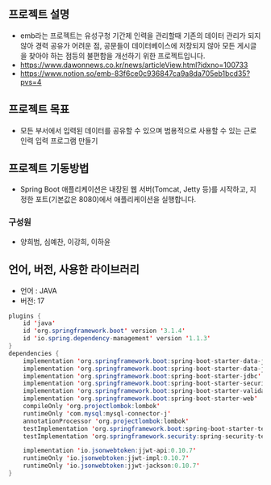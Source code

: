 ## 프로젝트 설명

- emb라는 프로젝트는 유성구청 기간제 인력을 관리할때 기존의 데이터 관리가 되지 않아 경력 공유가 어려운 점, 공문들이 데이터베이스에 저장되지 않아 모든 게시글을 찾아야 하는 점등의 불편함을 개선하기 위한 프로젝트입니다. 
- https://www.dawonnews.co.kr/news/articleView.html?idxno=100733
- https://www.notion.so/emb-83f6ce0c936847ca9a8da705eb1bcd35?pvs=4

## 프로젝트 목표

- 모든 부서에서  입력된 데이터를 공유할 수 있으며 범용적으로 사용할 수 있는 근로 인력 입력 프로그램 만들기

## 프로젝트 기동방법

- Spring Boot 애플리케이션은 내장된 웹 서버(Tomcat, Jetty 등)를 시작하고, 지정한 포트(기본값은 8080)에서 애플리케이션을 실행합니다.

### 구성원

- 양희범, 심예찬,  이강희, 이하윤

## 언어, 버전, 사용한 라이브러리

- 언어 : JAVA 
- 버전: 17

```java
plugins {
	id 'java'
	id 'org.springframework.boot' version '3.1.4'
	id 'io.spring.dependency-management' version '1.1.3'
}
dependencies {
	implementation 'org.springframework.boot:spring-boot-starter-data-jdbc'
	implementation 'org.springframework.boot:spring-boot-starter-data-jpa'
	implementation 'org.springframework.boot:spring-boot-starter-jdbc'
	implementation 'org.springframework.boot:spring-boot-starter-security'
	implementation 'org.springframework.boot:spring-boot-starter-validation'
	implementation 'org.springframework.boot:spring-boot-starter-web'
	compileOnly 'org.projectlombok:lombok'
	runtimeOnly 'com.mysql:mysql-connector-j'
	annotationProcessor 'org.projectlombok:lombok'
	testImplementation 'org.springframework.boot:spring-boot-starter-test'
	testImplementation 'org.springframework.security:spring-security-test'

	implementation 'io.jsonwebtoken:jjwt-api:0.10.7'
	runtimeOnly 'io.jsonwebtoken:jjwt-impl:0.10.7'
	runtimeOnly 'io.jsonwebtoken:jjwt-jackson:0.10.7'
}
```
